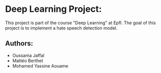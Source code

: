 # **Deep Learning Project:**   

This project is part of the course "Deep Learning" at Epfl. The goal of this project is to implement a hate speech detection model.

## Authors:
- Oussama Jaffal
- Mattéo Berthet
- Mohamed Yassine Aouame

